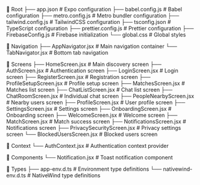 📁 Root
├── app.json             # Expo configuration
├── babel.config.js      # Babel configuration
├── metro.config.js      # Metro bundler configuration
├── tailwind.config.js   # TailwindCSS configuration
├── tsconfig.json        # TypeScript configuration
├── prettier.config.js   # Prettier configuration
├── FirebaseConfig.js    # Firebase initialization
└── global.css          # Global styles

📁 Navigation
├── AppNavigator.jsx     # Main navigation container
└── TabNavigator.jsx     # Bottom tab navigation

📁 Screens
├── HomeScreen.jsx       # Main discovery screen
├── AuthScreen.jsx       # Authentication screen
├── LoginScreen.jsx      # Login screen
├── RegisterScreen.jsx   # Registration screen
├── ProfileSetupScreen.jsx # Profile setup screen
├── MatchesScreen.jsx    # Matches list screen
├── ChatListScreen.jsx   # Chat list screen
├── ChatRoomScreen.jsx   # Individual chat screen
├── PeopleNearbyScreen.jsx # Nearby users screen
├── ProfileScreen.jsx    # User profile screen
├── SettingsScreen.jsx   # Settings screen
├── OnboardingScreen.jsx # Onboarding screen
├── WelcomeScreen.jsx    # Welcome screen
├── MatchScreen.jsx      # Match success screen
├── NotificationsScreen.jsx # Notifications screen
├── PrivacySecurityScreen.jsx # Privacy settings screen
└── BlockedUsersScreen.jsx # Blocked users screen

📁 Context
└── AuthContext.jsx      # Authentication context provider

📁 Components
└── Notification.jsx     # Toast notification component

📁 Types
├── app-env.d.ts        # Environment type definitions
└── nativewind-env.d.ts # NativeWind type definitions
